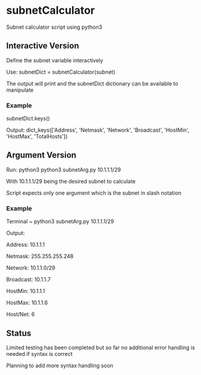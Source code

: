 # subnetCalculator
Subnet calculator script using python3

## Interactive Version

Define the subnet variable interactively

Use: subnetDict = subnetCalculator(subnet)

The output will print and the subnetDict dictionary can be available to manipulate

### Example
    
  subnetDict.keys()
  
  Output: dict_keys(['Address', 'Netmask', 'Network', 'Broadcast', 'HostMin', 'HostMax', 'TotalHosts'])

## Argument Version

Run: python3 python3 subnetArg.py 10.1.1.1/29

With 10.1.1.1/29 being the desired subnet to calculate

Script expects only one argument which is the subnet in slash notation

### Example

Terminal ~ python3 subnetArg.py 10.1.1.1/29

Output:

Address: 10.1.1.1

Netmask: 255.255.255.248

Network: 10.1.1.0/29

Broadcast: 10.1.1.7

HostMin: 10.1.1.1

HostMax: 10.1.1.6

Host/Net: 6


## Status

Limited testing has been completed but so far no additional error handling is needed if syntax is correct

Planning to add more syntax handling soon
